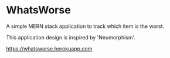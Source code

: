 # WhatsWorse

A simple MERN stack application to track which item is the worst.

This application design is inspired by 'Neumorphism'. 

https://whatsworse.herokuapp.com